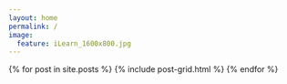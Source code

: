 ```yaml
---
layout: home
permalink: /
image:
  feature: iLearn_1600x800.jpg
---
```



<div class="tiles">
{% for post in site.posts %}
    {% include post-grid.html %}
{% endfor %}
</div><!-- /.tiles -->
